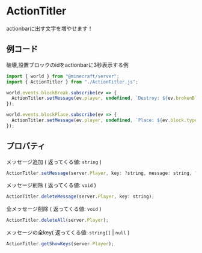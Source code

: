 # ActionTitler
actionbarに出す文字を増やせます！

## 例コード
破壊,設置ブロックのidをactionbarに3秒表示する例
```js
import { world } from "@minecraft/server";
import { ActionTitler } from "./ActionTitler.js";

world.events.blockBreak.subscribe(ev => {
  ActionTitler.setMessage(ev.player, undefined, `Destroy: ${ev.brokenBlockPermutation.type.id}`, 60);
});

world.events.blockPlace.subscribe(ev => {
  ActionTitler.setMessage(ev.player, undefined, `Place: ${ev.block.typeId}`, 60);
});
```

## プロパティ
メッセージ追加 ( 返ってくる値: `string` ) 
```js
ActionTitler.setMessage(server.Player, key: ?string, message: string, ?showTick: number);
```
メッセージ削除 ( 返ってくる値: `void` )
```js
ActionTitler.deleteMessage(server.Player, key: string);
```
全メッセージ削除 ( 返ってくる値: `void` )
```js
ActionTitler.deleteAll(server.Player);
```
メッセージの全key( 返ってくる値: `string[]` | `null` )
```js
ActionTitler.getShowKeys(server.Player);
```
